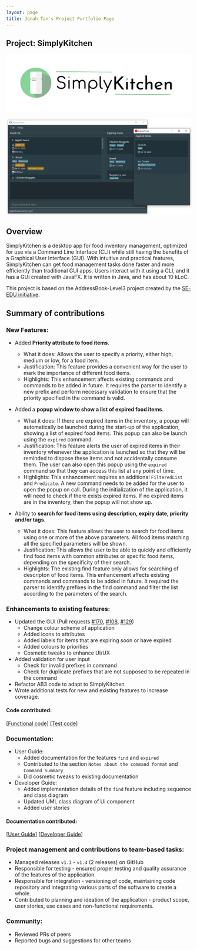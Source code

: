 ```yaml
---
layout: page
title: Jonah Tan's Project Portfolio Page
---
```


## Project: SimplyKitchen

![Application Logo](../images/Logo.png)

![SimplyKitchen UI](../images/Ui.png)

## Overview

SimplyKitchen is a desktop app for food inventory management, optimized for use via a Command Line Interface (CLI) while still having the benefits of a Graphical User Interface (GUI). With intuitive and practical features, SimplyKitchen can get food management tasks done faster and more efficiently than traditional GUI apps.
Users interact with it using a CLI, and it has a GUI created with JavaFX. It is written in Java, and has about 10 kLoC.

This project is based on the AddressBook-Level3 project created by the [SE-EDU initiative](https://se-education.org/).

## Summary of contributions

### New Features:

  * Added **Priority attribute to food items**.
    * What it does: Allows the user to specify a priority, either high, medium or low, for a food item.
    * Justification: This feature provides a convenient way for the user to mark the importance of different food items.
    * Highlights: This enhancement affects existing commands and commands to be added in future. It requires the parser to identify a new prefix and perform necessary validation to ensure that the priority specified in the command is valid.

  * Added a **popup window to show a list of expired food items**.
    * What it does: If there are expired items in the inventory, a popup will automatically be launched during the start-up of the application, showing a list of expired food items. This popup can also be launch using the `expired` command.
    * Justification: This feature alerts the user of expired items in their inventory whenever the application is launched so that they will be reminded to dispose these items and not accidentally consume them. The user can also open this popup using the `expired` command so that they can access this list at any point of time.
    * Highlights: This enhancement requires an additional `FilteredList` and `Predicate`. A new command needs to be added for the user to open the popup on call. During the initialization of the application, it will need to check if there exists expired items. If no expired items are in the inventory, then the popup will not show up. 

  * Ability to **search for food items using description, expiry date, priority and/or tags**.
    * What it does: This feature allows the user to search for food items using one or more of the above parameters. All food items matching all the specified parameters will be shown.
    * Justification: This allows the user to be able to quickly and efficiently find food items with common attributes or specific food items, depending on the specificity of their search. 
    * Highlights: The existing find feature only allows for searching of descripton of food items. This enhancement affects existing commands and commands to be added in future. It required the parser to identify prefixes in the find command and filter the list according to the parameters of the search.

### Enhancements to existing features:

  * Updated the GUI (Pull requests [\#170](https://github.com/AY2021S1-CS2103T-F13-4/tp/pull/170), [\#108](https://github.com/AY2021S1-CS2103T-F13-4/tp/pull/108), [\#129](https://github.com/AY2021S1-CS2103T-F13-4/tp/pull/129))
    * Change colour scheme of application
    * Added icons to attributes
    * Added labels for items that are expiring soon or have expired
    * Added colours to priorities
    * Cosmetic tweaks to enhance UI/UX
  * Added validation for user input
    * Check for invalid prefixes in command
    * Check for duplicate prefixes that are not supposed to be repeated in the command 
  * Refactor AB3 code to adapt to SimplyKitchen  
  * Wrote additional tests for new and existing features to increase coverage.

#### Code contributed: 
[[Functional code](https://nus-cs2103-ay2021s1.github.io/tp-dashboard/#breakdown=true&search=jonahtanjz&sort=groupTitle&sortWithin=title&since=2020-08-14&timeframe=commit&mergegroup=&groupSelect=groupByRepos&checkedFileTypes=docs~functional-code~test-code~other&tabOpen=true&tabType=authorship&zFR=false&until=2020-11-04&tabAuthor=jonahtanjz&tabRepo=AY2021S1-CS2103T-F13-4%2Ftp%5Bmaster%5D&authorshipIsMergeGroup=false&authorshipFileTypes=functional-code)] [[Test code](https://nus-cs2103-ay2021s1.github.io/tp-dashboard/#breakdown=true&search=jonahtanjz&sort=groupTitle&sortWithin=title&since=2020-08-14&timeframe=commit&mergegroup=&groupSelect=groupByRepos&checkedFileTypes=docs~functional-code~test-code~other&tabOpen=true&tabType=authorship&zFR=false&until=2020-11-04&tabAuthor=jonahtanjz&tabRepo=AY2021S1-CS2103T-F13-4%2Ftp%5Bmaster%5D&authorshipIsMergeGroup=false&authorshipFileTypes=test-code)]


### Documentation:
  * User Guide:
    * Added documentation for the features `find` and `expired`
    * Contributed to the section `Notes about the command format` and `Command Summary`   
    * Did cosmetic tweaks to existing documentation
  * Developer Guide:
    * Added implementation details of the `find` feature including sequence and class diagram
    * Updated UML class diagram of Ui component
    * Added user stories

#### Documentation contributed: 
[[User Guide](https://ay2021s1-cs2103t-f13-4.github.io/tp/UserGuide.html)] [[Developer Guide](https://ay2021s1-cs2103t-f13-4.github.io/tp/DeveloperGuide.html)]

### Project management and contributions to team-based tasks:
  * Managed releases `v1.3` - `v1.4` (2 releases) on GitHub
  * Responsible for testing - ensured proper testing and quality assurance of the features of the application.
  * Responsible for integration - versioning of code, maintaining code repository and integrating various parts of the software to create a whole.
  * Contributed to planning and ideation of the application - product scope, user stories, use cases and non-functional requirements. 

### Community:
  * Reviewed PRs of peers
  * Reported bugs and suggestions for other teams
